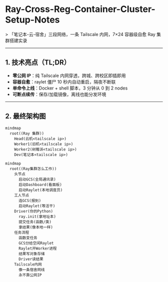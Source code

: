 # Ray-Cross-Reg-Container-Cluster-Setup-Notes  
&gt; 「笔记本-云-宿舍」三段网络，一条 Tailscale 内网，7×24 容器级自愈 Ray 集群搭建实录

---

## 1. 技术亮点（TL;DR）
- **零公网 IP**：纯 Tailscale 内网穿透，跨城、跨校区即插即用  
- **容器自愈**：raylet 僵尸 10 秒内自动重启，隔夜不断联  
- **单命令上线**：Docker + shell 脚本，3 分钟从 0 到 2 nodes  
- **可断点续传**：保存/加载镜像，离线也能分发环境  

---

## 2. 最终架构图

```mermaid
mindmap
  root((Ray 集群))
    Head(云机<tailscale ip>)
    Worker1(旧机<tailscale ip>)
    Worker2(树莓派<tailscale ip>)
    Dev(笔记本<tailscale ip>)

mindmap
  root((Ray集群怎么工作))
    头节点
      启动GCS(全局通讯录)
      启动Dashboard(看面板)
      启动Raylet(本地调度员)
    工人节点
      连GCS(报到)
      启动Raylet(等活干)
    Driver(你的Python)
      ray.init(拿地址本)
      提交任务(函数/类)
      拿结果(像本地一样)
    任务流程
      函数变任务
      GCS分给空闲Raylet
      Raylet开Worker进程
      结果写对象存储
      Driver读结果
    Tailscale内网
      像一条宿舍网线
      永不靠公网IP
